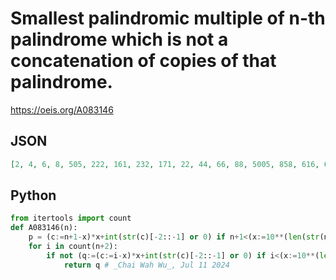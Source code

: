 # Smallest palindromic multiple of n\-th palindrome which is not a concatenation of copies of that palindrome\.
https://oeis.org/A083146
## JSON
```JSON
[2, 4, 6, 8, 505, 222, 161, 232, 171, 22, 44, 66, 88, 5005, 858, 616, 616, 1881, 202, 222, 242, 262, 282, 1661, 1771, 1881, 1991, 19291, 404, 424, 444, 464, 484, 2772, 2882, 2992, 27072, 29492, 606, 626, 646, 666, 686, 3883, 3993, 37673, 38683, 14541, 808]
```
## Python
```Python
from itertools import count
def A083146(n):
    p = (c:=n+1-x)*x+int(str(c)[-2::-1] or 0) if n+1<(x:=10**(len(str(n+1>>1))-1))+(y:=10*x) else (c:=n+1-y)*y+int(str(c)[::-1] or 0)
    for i in count(n+2):
        if not (q:=(c:=i-x)*x+int(str(c)[-2::-1] or 0) if i<(x:=10**(len(str(i>>1))-1))+(y:=10*x) else (c:=i-y)*y+int(str(c)[::-1] or 0))%p and (s:=str(q)) != (t:=str(p))*(len(s)//len(t)):
            return q # _Chai Wah Wu_, Jul 11 2024
```
